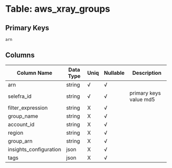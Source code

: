 # Table: aws_xray_groups

## Primary Keys 

```
arn
```


## Columns 

|  Column Name   |  Data Type  | Uniq | Nullable | Description | 
|  ----  | ----  | ----  | ----  | ---- | 
| arn | string | √ | √ |  | 
| selefra_id | string | √ | √ | primary keys value md5 | 
| filter_expression | string | X | √ |  | 
| group_name | string | X | √ |  | 
| account_id | string | X | √ |  | 
| region | string | X | √ |  | 
| group_arn | string | X | √ |  | 
| insights_configuration | json | X | √ |  | 
| tags | json | X | √ |  | 


